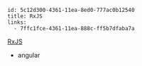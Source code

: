 ```
id: 5c12d300-4361-11ea-8ed0-777ac0b12540
title: RxJS
links:
  - 7ffc1fce-4361-11ea-888c-ff5b7dfaba7a
```

[RxJS](https://rxjs-dev.firebaseapp.com/)

* angular
